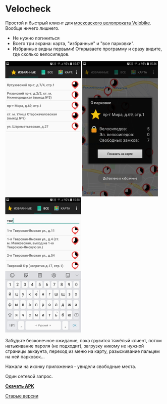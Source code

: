 # Velocheck

Простой и быстрый клиент для [московского велопроката Velobike](https://velobike.ru/). Вообще ничего лишнего.

* Не нужно логиниться
* Всего три экрана: карта, "избранные" и "все парковки".
* Избранные видны первыми! Открываете программу и сразу видите, где сколько велосипедов.

![Избранные](docs/screen05m.png) ![Сведения о парковке](docs/screen04m.png) ![Все парковки](docs/screen01m.png)

Забудьте бесконечное ожидание, пока грузится тяжёлый клиент, потом натыкивание пароля (не подходит), загрузку никому не нужной страницы аккаунта, переход из меню на карту, разыскивание пальцем на ней парковок...

Нажали на иконку приложения - увидели свободные места.

Один сетевой запрос.

**[Скачать APK](https://drive.google.com/file/d/16UrZgPr1jCOLom40X1bSt46kXd_S_IHQ/view?usp=sharing)**

[Старые версии](https://drive.google.com/drive/folders/137PijfDoqWC4pimnlbfmd0WemLnfjUUp?usp=sharing)

